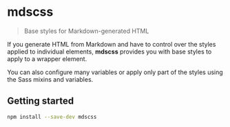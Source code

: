 # mdscss

> Base styles for Markdown-generated HTML

If you generate HTML from Markdown and have to control over the styles applied to individual elements, **mdscss** provides you with base styles to apply to a wrapper element.

You can also configure many variables or apply only part of the styles using the Sass mixins and variables.

## Getting started

```sh
npm install --save-dev mdscss
```
